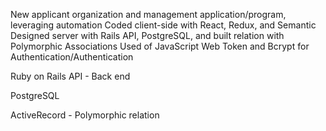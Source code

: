 New applicant organization and management application/program, leveraging automation
Coded client-side with React, Redux, and Semantic 
Designed server with Rails API, PostgreSQL, and built relation with Polymorphic Associations
Used of JavaScript Web Token and Bcrypt for Authentication/Authentication


Ruby on Rails API - Back end

PostgreSQL

ActiveRecord - Polymorphic relation
